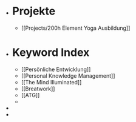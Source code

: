 - # Projekte
	- [[Projects/200h Element Yoga Ausbildung]]
- # Keyword Index
	- [[Persönliche Entwicklung]]
	- [[Personal Knowledge Management]]
	- [[The Mind Illuminated]]
	- [[Breatwork]]
	- [[ATG]]
	-
-
-